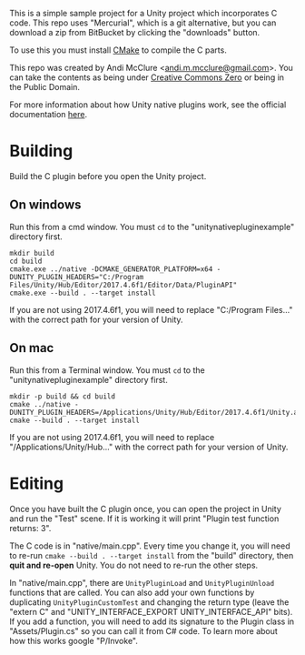 This is a simple sample project for a Unity project which incorporates C code. This repo uses "Mercurial", which is a git alternative, but you can download a zip from BitBucket by clicking the "downloads" button.

To use this you must install [CMake](https://cmake.org/) to compile the C parts.

This repo was created by Andi McClure <<andi.m.mcclure@gmail.com>>. You can take the contents as being under [Creative Commons Zero](https://creativecommons.org/publicdomain/zero/1.0/) or being in the Public Domain.

For more information about how Unity native plugins work, see the official documentation [here](https://docs.unity3d.com/Manual/Plugins.html).

# Building

Build the C plugin before you open the Unity project.

## On windows

Run this from a cmd window. You must `cd` to the "unitynativepluginexample" directory first.

	mkdir build
	cd build
	cmake.exe ../native -DCMAKE_GENERATOR_PLATFORM=x64 -DUNITY_PLUGIN_HEADERS="C:/Program Files/Unity/Hub/Editor/2017.4.6f1/Editor/Data/PluginAPI"
	cmake.exe --build . --target install

If you are not using 2017.4.6f1, you will need to replace "C:/Program Files..." with the correct path for your version of Unity.

## On mac

Run this from a Terminal window. You must `cd` to the "unitynativepluginexample" directory first.

	mkdir -p build && cd build
	cmake ../native -DUNITY_PLUGIN_HEADERS=/Applications/Unity/Hub/Editor/2017.4.6f1/Unity.app/Contents/PluginAPI
	cmake --build . --target install

If you are not using 2017.4.6f1, you will need to replace "/Applications/Unity/Hub..." with the correct path for your version of Unity.

# Editing

Once you have built the C plugin once, you can open the project in Unity and run the "Test" scene. If it is working it will print "Plugin test function returns: 3".

The C code is in "native/main.cpp". Every time you change it, you will need to re-run `cmake --build . --target install` from the "build" directory, then **quit and re-open** Unity. You do not need to re-run the other steps.

In "native/main.cpp", there are `UnityPluginLoad` and `UnityPluginUnload` functions that are called. You can also add your own functions by duplicating `UnityPluginCustomTest` and changing the return type (leave the "extern C" and "UNITY_INTERFACE_EXPORT UNITY_INTERFACE_API" bits). If you add a function, you will need to add its signature to the Plugin class in "Assets/Plugin.cs" so you can call it from C# code. To learn more about how this works google "P/Invoke".


